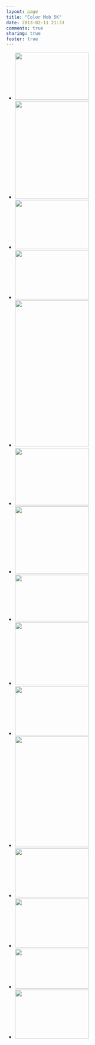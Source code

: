 ```yaml
---
layout: page
title: "Color Mob 5K"
date: 2013-02-11 21:33
comments: true
sharing: true
footer: true
---
```

<div id="wookmark"><ul id="tiles">
<li><a href="http://img.gtww.net/2012/12_Color_Mob_5k/1e8a/colormob5k-1_210279c.jpg"><img data-title="" data-description="" src="http://img.gtww.net/2012/12_Color_Mob_5k/1e8a/Resizes/colormob5k-1_74f0.jpg" height="128" width="200"/></a></li>
<li><a href="http://img.gtww.net/2012/12_Color_Mob_5k/1e8a/colormob5k-10_c9bc716.jpg"><img data-title="" data-description="" src="http://img.gtww.net/2012/12_Color_Mob_5k/1e8a/Resizes/colormob5k-10_852f.jpg" height="265" width="200"/></a></li>
<li><a href="http://img.gtww.net/2012/12_Color_Mob_5k/1e8a/colormob5k-11_ec475d3.jpg"><img data-title="" data-description="" src="http://img.gtww.net/2012/12_Color_Mob_5k/1e8a/Resizes/colormob5k-11_fe91.jpg" height="133" width="200"/></a></li>
<li><a href="http://img.gtww.net/2012/12_Color_Mob_5k/1e8a/colormob5k-12_a49df7c.jpg"><img data-title="" data-description="" src="http://img.gtww.net/2012/12_Color_Mob_5k/1e8a/Resizes/colormob5k-12_381a.jpg" height="133" width="200"/></a></li>
<li><a href="http://img.gtww.net/2012/12_Color_Mob_5k/1e8a/colormob5k-13_2c4a5e3.jpg"><img data-title="" data-description="" src="http://img.gtww.net/2012/12_Color_Mob_5k/1e8a/Resizes/colormob5k-13_f6cc.jpg" height="397" width="200"/></a></li>
<li><a href="http://img.gtww.net/2012/12_Color_Mob_5k/1e8a/colormob5k-14_fb1c638.jpg"><img data-title="" data-description="" src="http://img.gtww.net/2012/12_Color_Mob_5k/1e8a/Resizes/colormob5k-14_36e1.jpg" height="155" width="200"/></a></li>
<li><a href="http://img.gtww.net/2012/12_Color_Mob_5k/1e8a/colormob5k-15_6799193.jpg"><img data-title="" data-description="" src="http://img.gtww.net/2012/12_Color_Mob_5k/1e8a/Resizes/colormob5k-15_2e12.jpg" height="182" width="200"/></a></li>
<li><a href="http://img.gtww.net/2012/12_Color_Mob_5k/1e8a/colormob5k-2_6dbcacb.jpg"><img data-title="" data-description="" src="http://img.gtww.net/2012/12_Color_Mob_5k/1e8a/Resizes/colormob5k-2_ace1.jpg" height="126" width="200"/></a></li>
<li><a href="http://img.gtww.net/2012/12_Color_Mob_5k/1e8a/colormob5k-3_5c669e6.jpg"><img data-title="" data-description="" src="http://img.gtww.net/2012/12_Color_Mob_5k/1e8a/Resizes/colormob5k-3_f1b3.jpg" height="170" width="200"/></a></li>
<li><a href="http://img.gtww.net/2012/12_Color_Mob_5k/1e8a/colormob5k-4_e7df576.jpg"><img data-title="" data-description="" src="http://img.gtww.net/2012/12_Color_Mob_5k/1e8a/Resizes/colormob5k-4_c26e.jpg" height="133" width="200"/></a></li>
<li><a href="http://img.gtww.net/2012/12_Color_Mob_5k/1e8a/colormob5k-5_8b96c13.jpg"><img data-title="" data-description="" src="http://img.gtww.net/2012/12_Color_Mob_5k/1e8a/Resizes/colormob5k-5_3736.jpg" height="300" width="200"/></a></li>
<li><a href="http://img.gtww.net/2012/12_Color_Mob_5k/1e8a/colormob5k-6_290da85.jpg"><img data-title="" data-description="" src="http://img.gtww.net/2012/12_Color_Mob_5k/1e8a/Resizes/colormob5k-6_a014.jpg" height="133" width="200"/></a></li>
<li><a href="http://img.gtww.net/2012/12_Color_Mob_5k/1e8a/colormob5k-7_d20aba3.jpg"><img data-title="" data-description="" src="http://img.gtww.net/2012/12_Color_Mob_5k/1e8a/Resizes/colormob5k-7_00a4.jpg" height="133" width="200"/></a></li>
<li><a href="http://img.gtww.net/2012/12_Color_Mob_5k/1e8a/colormob5k-8_1ff7011.jpg"><img data-title="" data-description="" src="http://img.gtww.net/2012/12_Color_Mob_5k/1e8a/Resizes/colormob5k-8_24b1.jpg" height="108" width="200"/></a></li>
<li><a href="http://img.gtww.net/2012/12_Color_Mob_5k/1e8a/colormob5k-9_04a60ba.jpg"><img data-title="" data-description="" src="http://img.gtww.net/2012/12_Color_Mob_5k/1e8a/Resizes/colormob5k-9_bb3c.jpg" height="133" width="200"/></a></li>
</ul></div>
